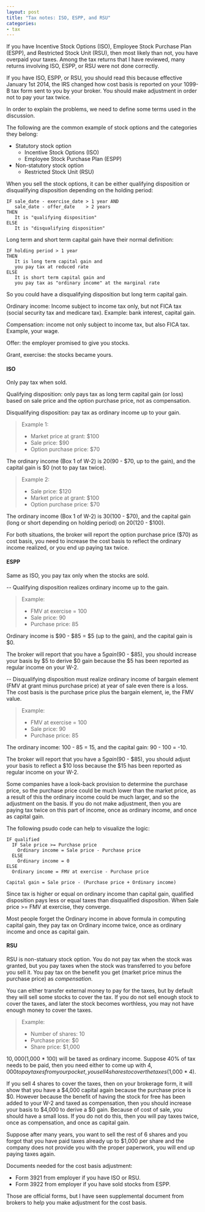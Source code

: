 ```yaml
---
layout: post
title: "Tax notes: ISO, ESPP, and RSU"
categories:
- tax
---
```


If you have Incentive Stock Options (ISO), Employee Stock Purchase Plan (ESPP),
and Restricted Stock Unit (RSU), then most likely than not, you have overpaid
your taxes. Among the tax returns that I have reviewed, many returns involving
ISO, ESPP, or RSU were not done correctly.

If you have ISO, ESPP, or RSU, you should read this because effective
January 1st 2014, the IRS changed how cost basis is reported on your 1099-B
tax form sent to you by your broker. You should make adjustment in order not
to pay your tax twice.

In order to explain the problems, we need to define some terms used in the discussion.

The following are the common example of stock options and the categories they belong:

- Statutory stock option
  - Incentive Stock Options (ISO)
  - Employee Stock Purchase Plan (ESPP)
- Non-statutory stock option
  - Restricted Stock Unit (RSU)

When you sell the stock options, it can be either qualifying disposition or
disqualifying disposition depending on the holding period:

```
IF sale_date - exercise_date > 1 year AND
   sale_date - offer_date    > 2 years
THEN
   It is "qualifying disposition"
ELSE
   It is "disqualifying disposition"
```

Long term and short term capital gain have their normal definition:

```
IF holding period > 1 year
THEN
   It is long term capital gain and
   you pay tax at reduced rate
ELSE
   It is short term capital gain and
   you pay tax as "ordinary income" at the marginal rate
```

So you could have a disqualifying disposition but long term capital gain.

Ordinary income: Income subject to income tax only, but not
FICA tax (social security tax and medicare tax). Example:
bank interest, capital gain.

Compensation: income not only subject to income tax, but also
FICA tax. Example, your wage.

Offer: the employer promised to give you stocks.

Grant, exercise: the stocks became yours.

#### ISO

Only pay tax when sold.

Qualifying disposition: only pays tax as long term capital gain (or loss) based on
sale price and the option purchase price, not as compensation.

Disqualifying disposition: pay tax as ordinary income up to your gain.

> Example 1:
> 
> - Market price at grant: $100
> - Sale price: $90
> - Option purchase price: $70

The ordinary income (Box 1 of W-2) is $20 ($90 - $70, up to the gain), and
the capital gain is $0 (not to pay tax twice).

> Example 2:
> 
> - Sale price: $120
> - Market price at grant: $100
> - Option purchase price: $70

The ordinary income (Box 1 of W-2) is $30 ($100 - $70), and
the capital gain (long or short depending on holding period) on $20 ($120 - $100).

For both situations, the broker will report the option purchase price ($70) as cost basis,
you need to increase the cost basis to reflect the ordinary income realized, or you end
up paying tax twice.

#### ESPP

Same as ISO, you pay tax only when the stocks are sold.

-- Qualifying disposition realizes ordinary income up to the gain.

> Example:
> 
> - FMV at exercise = 100
> - Sale price: 90
> - Purchase price: 85
 
Ordinary income is $90 - $85 = $5 (up to the gain), and the
capital gain is $0.

The broker will report that you have a $5 gain ($90 - $85), you
should increase your basis by $5 to derive $0 gain because the $5
has been reported as regular income on your W-2.

-- Disqualifying disposition must realize ordinary income of bargain element
(FMV at grant minus purchase price) at year of sale even there is a loss.
The cost basis is the purchase price plus the bargain element, ie, the
FMV value.

> Example:
> 
> - FMV at exercise = 100
> - Sale price: 90
> - Purchase price: 85
 
The ordinary income: 100 - 85 = 15, and the capital gain: 90 - 100 = -10.
 
The broker will report that you have a $5 gain ($90 - $85), you
should adjust your basis to reflect a $10 loss because the $15
has been reported as regular income on your W-2.

Some companies have a look-back provision to determine the purchase
price, so the purchase price could be much lower than the market
price, as a result of this the ordinary income could be much larger, and so
the adjustment on the basis. If you do not make adjustment, then
you are paying tax twice on this part of income, once as ordinary
income, and once as capital gain.

The following psudo code can help to visualize the logic:

```
IF qualified
  IF Sale price >= Purchase price
    Ordinary income = Sale price - Purchase price
  ELSE
    Ordinary income = 0
ELSE
  Ordinary income = FMV at exercise - Purchase price

Capital gain = Sale price - (Purchase price + Ordinary income)
```

Since tax is higher or equal on ordinary income than capital gain, qualified disposition pays less or equal taxes
than disqualified disposition. When Sale price >= FMV at exercise, they converge.

Most people forget the Ordinary income in above formula in computing capital gain, they pay tax on Ordinary income twice, once as ordinary income
and once as capital gain.

#### RSU

RSU is non-statuary stock option. You do not pay tax when the stock
was granted, but you pay taxes when the stock was transferred to you
before you sell it. You pay tax on the benefit you get (market price
minus the purchase price) as _compensation_.

You can either transfer external money to pay for the taxes, but by default
they will sell some stocks to cover the tax.
If you do not sell enough stock to cover the taxes, and later the
stock becomes worthless, you may not have enough money to cover
the taxes.

> Example:
> 
> - Number of shares: 10
> - Purchase price: $0
> - Share price: $1,000

$10,000 ($1,000 * 100) will be taxed as ordinary income. Suppose 40%
of tax needs to be paid, then you need either to come up with
$4,000 to pay taxes from your pocket, you sell 4 shares
to cover the taxes ($1,000 * 4).

If you sell 4 shares to cover the taxes, then on your brokerage
form, it will show that you have a $4,000 capital again because
the purchase price is $0. However because the benefit of having the
stock for free has been added to your W-2 and taxed as
compensation, then you should increase your basis to $4,000 to
derive a $0 gain. Because of cost of sale, you should have a 
small loss. If you do not do this, then you will pay taxes
twice, once as compensation, and once as capital gain.

Suppose after many years, you want to sell the rest of 6 shares
and you forgot that you have paid taxes already up to $1,000 per share
and the company does not provide you with the proper paperwork, you will
end up paying taxes again.

Documents needed for the cost basis adjustment:

- Form 3921 from employer if you have ISO or RSU.
- Form 3922 from employer if you have sold stocks from ESPP.

Those are official forms, but I have seen supplemental document from
brokers to help you make adjustment for the cost basis.
